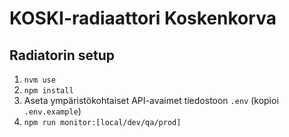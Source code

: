 # KOSKI-radiaattori Koskenkorva

## Radiatorin setup

1. `nvm use`
2. `npm install`
3. Aseta ympäristökohtaiset API-avaimet tiedostoon `.env` (kopioi `.env.example`)
4. `npm run monitor:[local/dev/qa/prod]`
